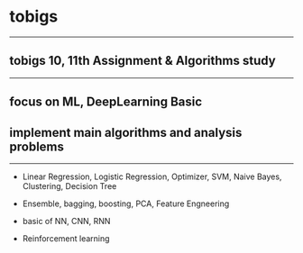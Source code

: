# tobigs

---

## tobigs 10, 11th Assignment & Algorithms study

---

## focus on ML, DeepLearning Basic

## implement main algorithms and analysis problems

---

- Linear Regression, Logistic Regression, Optimizer, SVM, Naive Bayes, Clustering, Decision Tree

- Ensemble, bagging, boosting, PCA, Feature Engneering

- basic of NN, CNN, RNN

- Reinforcement learning
